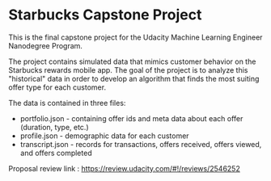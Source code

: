 # Starbucks Capstone Project

This is the final capstone project for the Udacity Machine Learning Engineer Nanodegree Program.

The project contains simulated data that mimics customer behavior on the Starbucks rewards mobile app. 
The goal of the project is to analyze this "historical" data in order to develop an algorithm that finds
the most suiting offer type for each customer.

The data is contained in three files:

- portfolio.json - containing offer ids and meta data about each offer (duration, type, etc.)
- profile.json - demographic data for each customer
- transcript.json - records for transactions, offers received, offers viewed, and offers completed



Proposal review link :
https://review.udacity.com/#!/reviews/2546252
